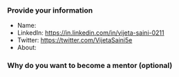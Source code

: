 ### Provide your information

- Name: <Vijeta Saini>
- LinkedIn: <https://in.linkedin.com/in/vijeta-saini-0211>
- Twitter: <https://twitter.com/VijetaSaini5e>
- About: <Full Stack Web Developer>

### Why do you want to become a mentor (optional)

<!-- Optionally, you can let us know what inspires you to be a mentor -->



<!-- Thanks for showing your interest in making an impact in someone's life for kickstarting their open-source journey. -->
